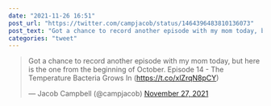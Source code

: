 ```yaml
---
date: "2021-11-26 16:51"
post_url: "https://twitter.com/campjacob/status/1464396483810136073"
post_text: "Got a chance to record another episode with my mom today, but here is the one from the beginning of October. Episode 14 - The Temperature Bacteria Grows In (https://t.co/xlZrqN8pCY)"
categories: "tweet"
---
```


<blockquote class="twitter-tweet"><p lang="en" dir="ltr">Got a chance to record another episode with my mom today, but here is the one from the beginning of October. Episode 14 - The Temperature Bacteria Grows In (<a href="https://t.co/xlZrqN8pCY">https://t.co/xlZrqN8pCY</a>)</p>&mdash; Jacob Campbell (@campjacob) <a href="https://twitter.com/campjacob/status/1464396483810136073?ref_src=twsrc%5Etfw">November 27, 2021</a></blockquote> <script async src="https://platform.twitter.com/widgets.js" charset="utf-8"></script> 
